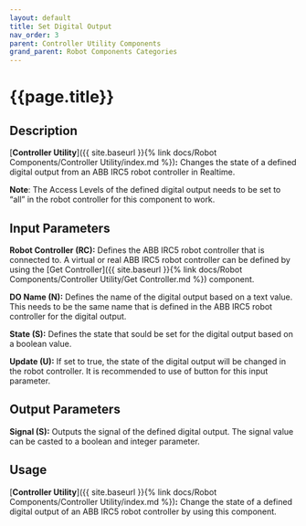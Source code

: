 ```yaml
---
layout: default
title: Set Digital Output
nav_order: 3
parent: Controller Utility Components
grand_parent: Robot Components Categories
---
```


# **{{page.title}}**

## **Description**

[**Controller Utility**]({{ site.baseurl }}{% link docs/Robot Components/Controller Utility/index.md %})**:** Changes the state of a defined digital output from an ABB IRC5 robot controller in Realtime.

**Note**: The Access Levels of the defined digital output needs to be set to “all” in the robot controller for this component to work.

## **Input Parameters**

**Robot Controller (RC):** Defines the ABB IRC5 robot controller that is connected to. A virtual or real ABB IRC5 robot controller can be defined by using the [Get Controller]({{ site.baseurl }}{% link docs/Robot Components/Controller Utility/Get Controller.md %}) component.

**DO Name (N):** Defines the name of the digital output based on a text value. This needs to be the same name that is defined in the ABB IRC5 robot controller for the digital output.

**State (S):** Defines the state that sould be set for the digital output based on a boolean value.

**Update (U):** If set to true, the state of the digital output will be changed in the robot controller. It is recommended to use of button for this input parameter. 

## **Output Parameters**

**Signal (S):** Outputs the signal of the defined digital output. The signal value can be casted to a boolean and integer parameter. 

## **Usage**

[**Controller Utility**]({{ site.baseurl }}{% link docs/Robot Components/Controller Utility/index.md %})**:** Change the state of a defined digital output of an ABB IRC5 robot controller by using this component.